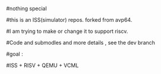 #nothing special 


#this is an ISS(simulator) repos. forked from avp64.

#I am trying to make or change it to support riscv.

#Code and submodles and more details , see the dev branch


#goal :   


#ISS + RISV + QEMU + VCML
